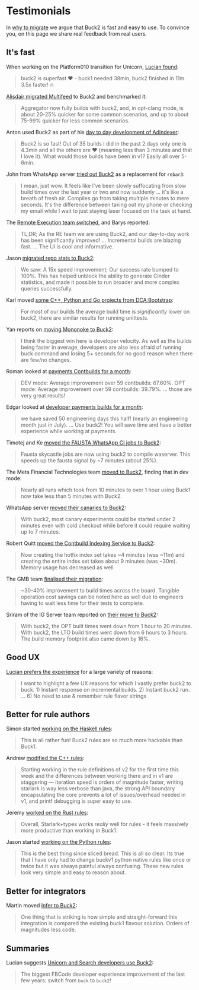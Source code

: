 # Testimonials

In [why to migrate](benefits.md) we argue that Buck2 is fast and easy to use. To convince you, on this page we share real feedback from real users.

## It's fast

When working on the Platform010 transition for Unicorn, [Lucian found](https://fb.workplace.com/groups/503973410692177/posts/617815372641313/):

> buck2 is superfast ❤️ - buck1 needed 38min, buck2 finished in 11m. 3.5x faster! 🔥

[Alisdair migrated Multifeed](https://fb.workplace.com/groups/715433795171905/posts/7635147689867113) to Buck2 and benchmarked it:

> Aggregator now fully builds with buck2, and, in opt-clang mode, is about 20-25% quicker for some common scenarios, and up to about 75-99% quicker for less common scenarios.

Anton used Buck2 as part of his [day to day development of Adindexer](https://fb.workplace.com/groups/2011248092366093/posts/2148586721965562):

> Buck2 is so fast! Out of 35 builds I did in the past 2 days only one is 4.3min and all the others are ❤ (meaning less than 3 minutes and that I love it). What would those builds have been in v1? Easily all over 5-6min.

John from WhatsApp server [tried out Buck2](https://fb.workplace.com/groups/whatsapp.buck2/posts/590361172244469) as a replacement for `rebar3`:

> I mean, just wow. It feels like I've been slowly suffocating from slow build times over the last year or two and now suddenly ... it's like a breath of fresh air. Compiles go from taking multiple minutes to mere seconds. It's the difference between taking out my phone or checking my email while I wait to just staying laser focused on the task at hand.

The [Remote Execution team switched](https://fb.workplace.com/groups/200907040536486/posts/948810132412836), and Barys reported:

> TL;DR; As the RE team we are using Buck2, and our day-to-day work has been significantly improved! ... Incremental builds are blazing fast. ... The UI is cool and informative.

Jason [migrated repo stats to Buck2](https://fb.workplace.com/groups/191525405325048/posts/641012290376355):

> We saw: A 15x speed improvement; Our success rate bumped to 100%. This has helped unblock the ability to generate Cinder statistics, and made it possible to run broader and more complex queries successfully.

Karl moved [some C++, Python and Go projects from DCA:Bootstrap](https://fb.workplace.com/groups/provinternals/posts/4781192448624349):

> For most of our builds the average build time is _significantly_ lower on buck2, there are similar results for running unittests.

Yan reports on [moving Mononoke to Buck2](https://fb.workplace.com/groups/sourcecontrolteam/posts/4817681415019833):

> I think the biggest win here is developer velocity. As well as the builds being faster in average, developers are also less afraid of running buck command and losing 5+ seconds for no good reason when there are few/no changes.

Roman looked at [payments Contbuilds for a month](https://fb.workplace.com/groups/316128930443878/posts/349980043725433):

> DEV mode: Average improvement over 59 contbuilds: 67.60%. OPT mode: Average improvement over 59 contbuilds: 39.79%. ... those are very great results!

Edgar looked at [developer payments builds for a month](https://fb.workplace.com/permalink.php?story_fbid=pfbid02E5ZVRZ6TUuTGoSPoA9P5HxLLiKBzcUNfLi4W8e5c4wPzDgRQbZxM2qB8XNmCrXzbl&id=100001234709253):

> we have saved 50 engineering days this half! (nearly an engineering month just in July). ... Use buck2! You will save time and have a better experience while working at payments.

Timotej and Ke [moved the FAUSTA WhatsApp CI jobs to Buck2](https://fb.workplace.com/groups/695833467664477/posts/1066729297241557):

> Fausta skycastle jobs are now using buck2 to compile waserver. This speeds up the fausta signal by ~7 minutes (about 25%).

The Meta Financial Technologies team [moved to Buck2](https://fb.workplace.com/notes/164371382676769/), finding that in dev mode:

> Nearly all runs which took from 10 minutes to over 1 hour using Buck1 now take less than 5 minutes with Buck2.

WhatsApp server [moved their canaries to Buck2](https://fb.workplace.com/groups/wainfratools/permalink/3201355640124512/):

> With buck2, most canary experiments could be started under 2 minutes even with cold checkout while before it could require waiting up to 7 minutes.

Robert Quitt [moved the Contbuild Indexing Service to Buck2](https://fb.workplace.com/groups/1473739712817308/posts/1911725572352051/):

> Now creating the hotfix index set takes ~4 minutes (was ~11m) and creating the entire index set takes about 9 minutes (was ~30m). Memory usage has decreased as well

The GMB team [finalised their migration](https://fb.workplace.com/groups/1161130867291230/posts/7811781675559416):

> ~30-40% improvement to build times across the board. Tangible operation cost savings can be noted here as well due to engineers having to wait less time for their tests to complete.

Sriram of the IG Server team reported on [their move to Buck2](https://fb.workplace.com/groups/igsrv.devinfra.xfn.fyi/posts/1536781566778386/):

> With buck2, the OPT built times went down from 1 hour to 20 minutes. With buck2, the LTO build times went down from 6 hours to 3 hours. The build memory footprint also came down by 16%.

## Good UX

[Lucian prefers the experience](https://fb.workplace.com/groups/503973410692177/posts/595893258166858/) for a large variety of reasons:

> I want to highlight a few UX reasons for which I vastly prefer buck2 to buck. 1) Instant response on incremental builds. 2) Instant buck2 run. ... 6) No need to use & remember rule flavor strings

## Better for rule authors

Simon started [working on the Haskell rules](https://fb.prod.workplace.com/groups/333784157210625/posts/928214407767594):

> This is all rather fun! Buck2 rules are so much more hackable than Buck1.

Andrew [modified the C++ rules](https://fb.workplace.com/groups/buck2prototyping/posts/2633666273597523):

> Starting working in the rule definitions of v2 for the first time this week and the differences between working there and in v1 are staggering — iteration speed is orders of magnitude faster, writing starlark is way less verbose than java, the strong API boundary encapsulating the core prevents a lot of issues/overhead needed in v1, and printf debugging is super easy to use.

Jeremy [worked on the Rust rules](https://fb.workplace.com/groups/buck2prototyping/posts/2668844656746351):

> Overall, Starlark+types works _really_ well for rules - it feels massively more productive than working in Buck1.

Jason started [working on the Python rules](https://fb.workplace.com/groups/buck2users/posts/2795649764065839):

> This is the best thing since sliced bread. This is all so clear. Its true that I have only had to change buckv1 python native rules like once or twice but it was always painful always confusing. These new rules look very simple and easy to reason about.

## Better for integrators

Martin moved [Infer to Buck2](https://fb.workplace.com/groups/601798364244831/posts/627186868372647):

> One thing that is striking is how simple and straight-forward this integration is compared the existing buck1 flavour solution. Orders of magnitudes less code.

## Summaries

Lucian suggests [Unicorn and Search developers use Buck2](https://fb.workplace.com/groups/1619462355002848/posts/3187555311526870/):

> The biggest FBCode developer experience improvement of the last few years: switch from `buck` to `buck2`!

